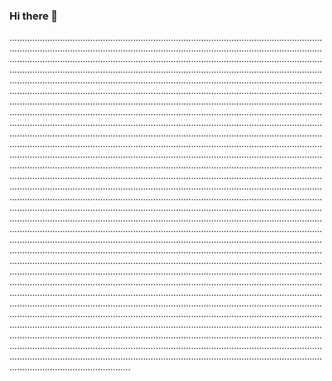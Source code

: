 ### Hi there 👋

....................................................................................................................................................................................................................................................................................................................................................................................................................................................................................................................................................................................................................................................................................................................................................................................................................................................................................................................................................................................................................................................................................................................................................................................................................................................................................................................................................................................................................................................................................................................................................................................................................................................................................................................................................................................................................................................................................................................................................................................................................................................................................................................................................................................................................................................................................................................................................................................................................................................................................................................................................................................................................................................................................................................................................................................................................................................................................................................................................................................................................................................................................................................................................................................................................................................................................................................................................................................................................................................................................................................................................................................................................................................................................................................................................................................................................................................................................................................................................................................................................................................